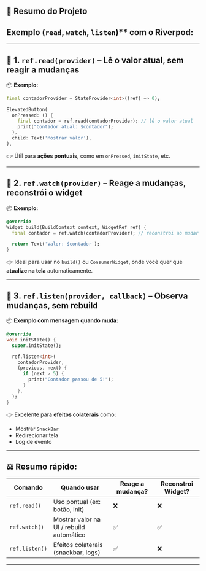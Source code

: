 ## 🧠 **Resumo do Projeto**
## Exemplo (`read`, `watch`, `listen`)** com o Riverpod:

---

## 🔹 1. `ref.read(provider)` – Lê o valor **atual**, **sem reagir** a mudanças

📦 **Exemplo:**

```dart
final contadorProvider = StateProvider<int>((ref) => 0);
```

```dart
ElevatedButton(
  onPressed: () {
    final contador = ref.read(contadorProvider); // lê o valor atual
    print("Contador atual: $contador");
  },
  child: Text('Mostrar valor'),
),
```

👉 Útil para **ações pontuais**, como em `onPressed`, `initState`, etc.

---

## 🔹 2. `ref.watch(provider)` – Reage a mudanças, **reconstrói o widget**

📦 **Exemplo:**

```dart
@override
Widget build(BuildContext context, WidgetRef ref) {
  final contador = ref.watch(contadorProvider); // reconstrói ao mudar

  return Text('Valor: $contador');
}
```

👉 Ideal para usar no `build()` ou `ConsumerWidget`, onde você quer que **atualize na tela** automaticamente.

---

## 🔹 3. `ref.listen(provider, callback)` – Observa mudanças, **sem rebuild**

📦 **Exemplo com mensagem quando muda:**

```dart
@override
void initState() {
  super.initState();

  ref.listen<int>(
    contadorProvider,
    (previous, next) {
      if (next > 5) {
        print("Contador passou de 5!");
      }
    },
  );
}
```

👉 Excelente para **efeitos colaterais** como:

* Mostrar `SnackBar`
* Redirecionar tela
* Log de evento

---

## ⚖️ Resumo rápido:

| Comando        | Quando usar                              | Reage a mudança? | Reconstroi Widget? |
| -------------- | ---------------------------------------- | ---------------- | ------------------ |
| `ref.read()`   | Uso pontual (ex: botão, init)            | ❌                | ❌                  |
| `ref.watch()`  | Mostrar valor na UI / rebuild automático | ✅                | ✅                  |
| `ref.listen()` | Efeitos colaterais (snackbar, logs)      | ✅                | ❌                  |

---


